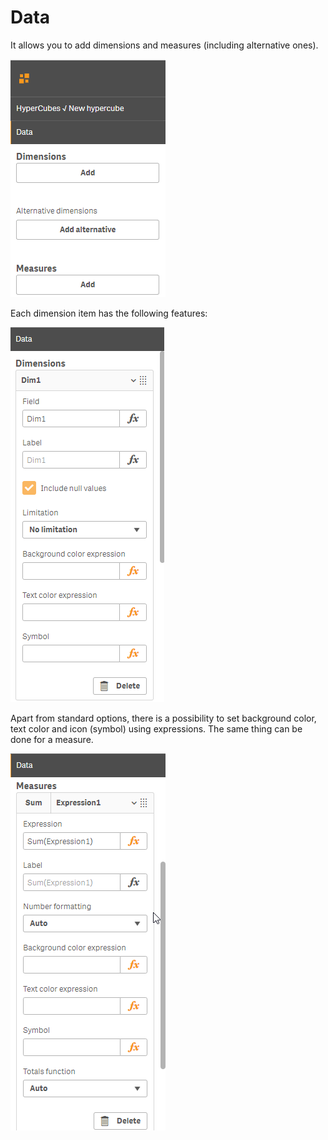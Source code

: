 # Data

It allows you to add dimensions and measures \(including alternative ones\).

![](../.gitbook/assets/image%20%2816%29.png)

Each dimension item has the following features:

![Dimension properties](../.gitbook/assets/image%20%282%29.png)


Apart from standard options, there is a possibility to set background color, text color and icon \(symbol\) using expressions. The same thing can be done for a measure.

![Measure properties](../.gitbook/assets/image%20%2821%29.png)



